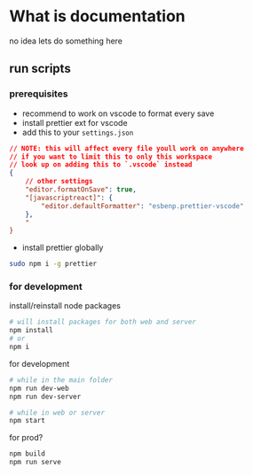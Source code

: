 # What is documentation

no idea lets do something here

## run scripts

### prerequisites

- recommend to work on vscode to format every save
- install prettier ext for vscode
- add this to your `settings.json`
```json
// NOTE: this will affect every file youll work on anywhere
// if you want to limit this to only this workspace
// look up on adding this to `.vscode` instead
{
    // other settings
    "editor.formatOnSave": true,
    "[javascriptreact]": {
        "editor.defaultFormatter": "esbenp.prettier-vscode"
    },
    "
}
```
- install prettier globally
```sh
sudo npm i -g prettier
```

### for development 

install/reinstall node packages
```sh
# will install packages for both web and server
npm install
# or
npm i
```

for development 
```sh
# while in the main folder
npm run dev-web
npm run dev-server

# while in web or server
npm start
```

for prod?
```sh
npm build
npm run serve
```